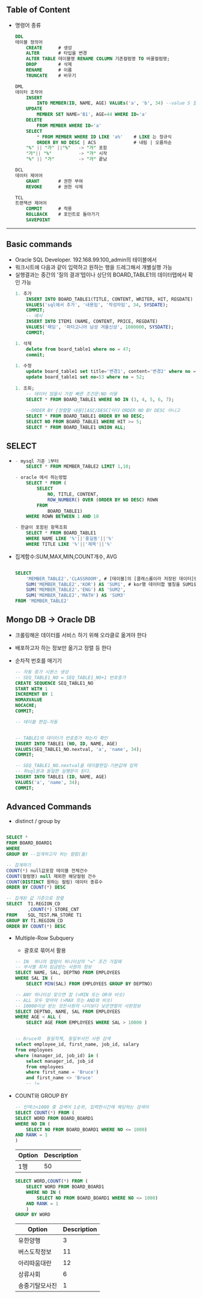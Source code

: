 ## Table of Content
- 명령어 종류
    ```SQL
    DDL
    테이블 정의어
        CREATE      # 생성
        ALTER       # 타입을 변경
        ALTER TABLE 테이블명 RENAME COLUMN 기존컬럼명 TO 바꿀컬럼명;
        DROP        # 삭제
        RENAME      # 이름
        TRUNCATE    # 비우기

    DML
    데이터 조작어
        INSERT 
            INTO MEMBER(ID, NAME, AGE) VALUEs('a', 'b', 34) --value S 철자주의
        UPDATE
            MEMBER SET NAME='B1', AGE=44 WHERE ID='a' 
        DELETE
            FROM MEMBER WHERE ID='a'
        SELECT
            * FROM MEMBER WHERE ID LIKE 'a%'    # LIKE 는 정규식
            ORDER BY NO DESC | ACS              # 내림 | 오름차순
        "%" || "가" ||"%"   -> "가" 포함
        "가"|| "%"          -> "가" 시작
        "%" || "가"         -> "가" 끝남

    DCL 
    데이터 제어어
        GRANT       # 권한 부여
        REVOKE      # 권한 삭제

    TCL
    트랜잭션 제어어
        COMMIT      # 적용
        ROLLBACK    # 포인트로 돌아가기
        SAVEPOINT
    ```
---

## Basic commands
- Oracle SQL Developer. 192.168.99.100_admin의 테이블에서
- 워크시트에 다음과 같이 입력하고 원하는 행을 드레그해서 개별실행 가능
- 실행결과는 중간의 '질의 결과'텝이나 상단의 BOARD_TABLE1의 데이터탭에서 확인 가능
    ```SQL
    1. 추가
        INSERT INTO BOARD_TABLE1(TITLE, CONTENT, WRITER, HIT, REGDATE)
        VALUES('sql에서 추가', '내용임', '작성자임', 34, SYSDATE);
        COMMIT;
        -- 예시        
        INSERT INTO ITEM1 (NAME, CONTENT, PRICE, REGDATE)
        VALUES('패딩', '파타고니아 남성 겨울신상', 1080000, SYSDATE);
        COMMIT;

    1. 삭제
        delete from board_table1 where no = 47;
        commit;
        
    1. 수정
        update board_table1 set title='변경1', content='변경2' where no = 52;
        update board_table1 set no=53 where no = 52;
        
    1. 조회;
        -- 데이터 많을시 가장 빠른 조건문:NO 이용
        SELECT * FROM BOARD_TABLE1 WHERE NO IN (3, 4, 5, 6, 7);
        
        --ORDER BY [정렬할 내용][ASC/DESC]이다 ORDER NO BY DESC 아니고    
        SELECT * FROM BOARD_TABLE1 ORDER BY NO DESC; 
        SELECT NO FROM BOARD_TABLE1 WHERE HIT >= 5;
        SELECT * FROM BOARD_TABLE1 UNION ALL;
    ```

## SELECT
-     
    ```SQL
    - mysql 기준 1부터
        SELECT * FROM MEMBER_TABLE2 LIMIT 1,10;

    - oracle 에서 하는방법
        SELECT * FROM (
            SELECT 
                NO, TITLE, CONTENT, 
                ROW_NUMBER() OVER (ORDER BY NO DESC) ROWN
            FROM
                BOARD_TABLE1)
        WHERE ROWN BETWEEN 1 AND 10

    - 한글이 포함된 항목조회
        SELECT * FROM BOARD_TABLE1
        WHERE NAME LIKE '%'||'홍길동'||'%'
        WHERE TITLE LIKE '%'||'제목'||'%'
    ```
- 집계함수:SUM,MAX,MIN,COUNT개수, AVG
    ```SQL
    
    SELECT
        'MEMBER_TABLE2'.'CLASSROOM', # [테이블]의 [클래스룸이라 저장된 데이터]랑
        SUM('MEMBER_TABLE2'.'KOR') AS 'SUM1', # kor행 데이터합 별칭을 SUM1로
        SUM('MEMBER_TABLE2'.'ENG') AS 'SUM2',
        SUM('MEMBER_TABLE2'.'MATH') AS 'SUM3'
    FROM 'MEMBER_TABLE2'
    ```

## Mongo DB -> Oracle DB
- 크롤링해온 데이터를 서비스 하기 위해 오라클로 옮겨야 한다
- 배포하고자 하는 정보만 옮기고 정렬 등 한다

- 순차적 번호를 매기기
    ```sql
    -- 자동 증가 시퀸스 생성
    -- SEQ_TABLE1_NO = SEQ_TABLE1_NO+1 번호증가
    CREATE SEQUENCE SEQ_TABLE1_NO
    START WITH 1
    INCREMENT BY 1
    NOMAXVALUE
    NOCACHE;
    COMMIT;

    -- 테이블 편집-자동 


    -- TABLE1의 데이터가 번호증가 하는지 확인
    INSERT INTO TABLE1 (NO, ID, NAME, AGE)
    VALUES(SEQ_TABLE1_NO.nextval, 'a', 'name', 34);
    COMMIT;

    -- SEQ_TABLE1_NO.nextval을 테이블편집-기본값에 입력
    -- 위sql문과 동일한 실행문이 된다.
    INSERT INTO TABLE1 (ID, NAME, AGE)
    VALUES('a', 'name', 34);
    COMMIT;
    ```

## Advanced Commands
- distinct / group by
```sql

SELECT * 
FROM BOARD_BOARD1
WHERE 
GROUP BY --집계하고자 하는 컬럼(들)

-- 집계하기
COUNT(*) null값포함 테이블 전체건수
COUNT(컬럼명) null 제외한 해당컬럼 건수
COUNT(DISTINCT 원하는 컬럼) 데이터 종류수
ORDER BY COUNT(*) DESC

-- 집계된 값 기준으로 정렬
SELECT  T1.REGION_CD
        ,COUNT(*) STORE_CNT
FROM    SQL_TEST.MA_STORE T1
GROUP BY T1.REGION_CD
ORDER BY COUNT(*) DESC 
```

- Multiple-Row Subquery
    - 괄호로 묶어서 활용
    ```sql
    -- IN  하나의 컬럼이 하나이상의 "=" 조건 가질때
    -- 부서별 최저 임금받는 사원의 정보 
    SELECT NAME, SAL, DEPTNO FROM EMPLOYEES
    WHERE SAL IN (
        SELECT MIN(SAL) FROM EMPLOYEES GROUP BY DEPTNO)
    
    -- ANY 하나이상 맞으면 참 (>MIN 또는 OR와 비슷)
    -- ALL 모두 맞아야 (>MAX 또는 AND와 비슷)
    -- 10000이상 받는 모든사원의 나이보다 낮은연령의 사원정보
    SELECT DEPTNO, NAME, SAL FROM EMPLOYEES
    WHERE AGE < ALL (
        SELECT AGE FROM EMPLOYEES WHERE SAL > 10000 )


    -- Bruce와  동일직책, 동일부서인 사원 검색 
    select employee_id, first_name, job_id, salary
    from employees
    where (manager_id, job_id) in (
        select manager_id, job_id
        from employees
        where first_name = 'Bruce')
        and first_name <> 'Bruce' 
        -- != 
    ```

- COUNT와 GROUP BY
    ```sql
    -- 인덱스<1000 중 검색어 1순위, 입력한시간에 해당하는 검색어
    SELECT COUNT(*) FROM (
    SELECT WORD FROM BOARD_BOARD1
    WHERE NO IN (
        SELECT NO FROM BOARD_BOARD1 WHERE NO <= 1000) 
    AND RANK = 1   
    )
    ```
    | Option | Description |
    | ------ | ----------- |
    |1행|50|

    ```sql
    SELECT WORD,COUNT(*) FROM (
        SELECT WORD FROM BOARD_BOARD1
        WHERE NO IN (
            SELECT NO FROM BOARD_BOARD1 WHERE NO <= 1000) 
        AND RANK = 1   
        )
    GROUP BY WORD
    ```
    | Option | Description |
    | ------ | ----------- |
    |유한양행	     | 3|
    |버스도착정보    |	11|
    |아리따움대란    |	12|
    |상류사회	     | 6|
    |송중기탈모사진  |	1|
